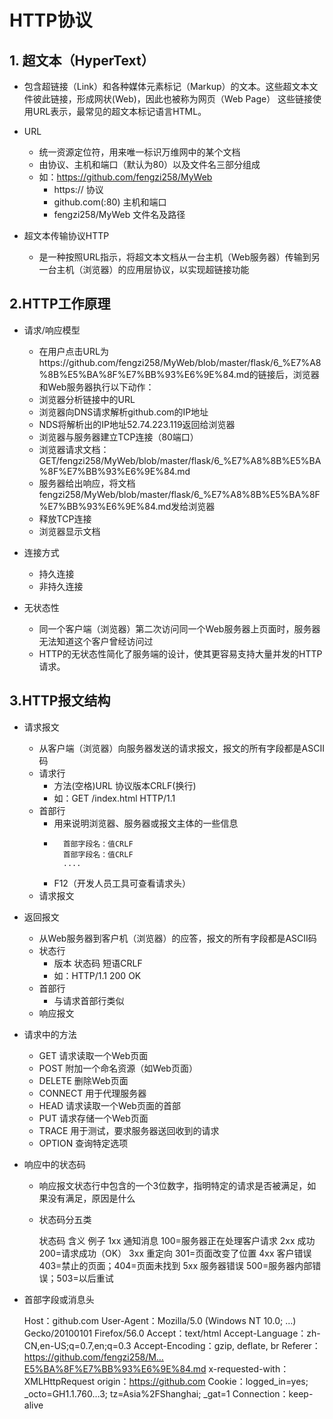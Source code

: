 # HTTP协议
## 1. 超文本（HyperText）
- 包含超链接（Link）和各种媒体元素标记（Markup）的文本。这些超文本文件彼此链接，形成网状(Web)，因此也被称为网页（Web Page）
这些链接使用URL表示，最常见的超文本标记语言HTML。
- URL
    - 统一资源定位符，用来唯一标识万维网中的某个文档
    - 由协议、主机和端口（默认为80）以及文件名三部分组成
    - 如：https://github.com/fengzi258/MyWeb
        - https://        协议
        - github.com(:80) 主机和端口
        - fengzi258/MyWeb 文件名及路径

- 超文本传输协议HTTP
    - 是一种按照URL指示，将超文本文档从一台主机（Web服务器）传输到另一台主机（浏览器）的应用层协议，以实现超链接功能

## 2.HTTP工作原理
- 请求/响应模型
    - 在用户点击URL为https://github.com/fengzi258/MyWeb/blob/master/flask/6_%E7%A8%8B%E5%BA%8F%E7%BB%93%E6%9E%84.md的链接后，浏览器和Web服务器执行以下动作：
    - 浏览器分析链接中的URL
    - 浏览器向DNS请求解析github.com的IP地址
    - NDS将解析出的IP地址52.74.223.119返回给浏览器
    - 浏览器与服务器建立TCP连接（80端口）
    - 浏览器请求文档：GET/fengzi258/MyWeb/blob/master/flask/6_%E7%A8%8B%E5%BA%8F%E7%BB%93%E6%9E%84.md
    - 服务器给出响应，将文档fengzi258/MyWeb/blob/master/flask/6_%E7%A8%8B%E5%BA%8F%E7%BB%93%E6%9E%84.md发给浏览器
    - 释放TCP连接
    - 浏览器显示文档

- 连接方式
    - 持久连接
    - 非持久连接

- 无状态性
    - 同一个客户端（浏览器）第二次访问同一个Web服务器上页面时，服务器无法知道这个客户曾经访问过
    - HTTP的无状态性简化了服务端的设计，使其更容易支持大量并发的HTTP请求。

## 3.HTTP报文结构
- 请求报文
    - 从客户端（浏览器）向服务器发送的请求报文，报文的所有字段都是ASCII码
    - 请求行
        - 方法(空格)URL 协议版本CRLF(换行)
        - 如：GET /index.html HTTP/1.1
    - 首部行
        - 用来说明浏览器、服务器或报文主体的一些信息
        - ```
            首部字段名：值CRLF
            首部字段名：值CRLF
            ....
            ```
        - F12（开发人员工具可查看请求头）
    - 请求报文

- 返回报文
    - 从Web服务器到客户机（浏览器）的应答，报文的所有字段都是ASCII码
    - 状态行
        - 版本 状态码 短语CRLF
        - 如：HTTP/1.1 200 OK
    - 首部行
        - 与请求首部行类似
    - 响应报文

- 请求中的方法
    - GET      请求读取一个Web页面
    - POST     附加一个命名资源（如Web页面）
    - DELETE   删除Web页面
    - CONNECT  用于代理服务器
    - HEAD     请求读取一个Web页面的首部
    - PUT      请求存储一个Web页面
    - TRACE    用于测试，要求服务器送回收到的请求
    - OPTION    查询特定选项

- 响应中的状态码
    - 响应报文状态行中包含的一个3位数字，指明特定的请求是否被满足，如果没有满足，原因是什么
    - 状态码分五类
    
    
        状态码    含义         例子
        1xx      通知消息      100=服务器正在处理客户请求
        2xx      成功         200=请求成功（OK）
        3xx      重定向        301=页面改变了位置
        4xx      客户错误      403=禁止的页面；404=页面未找到
        5xx      服务器错误     500=服务器内部错误；503=以后重试

- 首部字段或消息头
    
    
    Host：github.com
    User-Agent：Mozilla/5.0 (Windows NT 10.0; …) Gecko/20100101 Firefox/56.0
    Accept：text/html
    Accept-Language：zh-CN,en-US;q=0.7,en;q=0.3
    Accept-Encoding：gzip, deflate, br
    Referer：https://github.com/fengzi258/M…E5%BA%8F%E7%BB%93%E6%9E%84.md
    x-requested-with：XMLHttpRequest
    origin：https://github.com
    Cookie：logged_in=yes; _octo=GH1.1.760…3; tz=Asia%2FShanghai; _gat=1
    Connection：keep-alive


